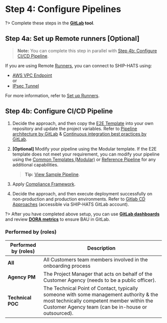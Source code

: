 # Step 4: Configure Pipelines

?> Complete these steps in the **[GitLab](https://sgts.gitlab-dedicated.com/) tool**.


## Step 4a: Set up Remote runners [Optional]

> **Note:** You can complete this step in parallel with [Step 4b: Configure CI/CD Pipeline](#step-4b-configure-cicd-pipeline).

If you are using Remote [Runners](runners), you can connect to SHIP-HATS using:
- [AWS VPC Endpoint](aws-vpc-endpoint) <br>or 
- [IPsec Tunnel](ipsec-tunnel)


For more information, refer to [Set up Runners](gitlab-runners).

## Step 4b: Configure CI/CD Pipeline

1. Decide the approach, and then copy the [E2E Template](https://docs.developer.tech.gov.sg/docs/ship-hats-getting-started/pipeline-templates?id=e2e-templates) into your own repository and update the project variables. Refer to [Pipeline architecture by GitLab](https://docs.gitlab.com/ee/ci/pipelines/pipeline_architectures.html) & [Continuous integration best practices by GitLab](https://about.gitlab.com/topics/ci-cd/continuous-integration-best-practices/). 
1. **[Optional]** Modify your pipeline using the Modular template. If the E2E template does not meet your requirement, you can modify your pipeline using the [Common Templates (Modular)](https://docs.developer.tech.gov.sg/docs/ship-hats-getting-started/pipeline-templates?id=common-templates) or [Reference Pipeline](https://docs.developer.tech.gov.sg/docs/ship-hats-getting-started/pipeline-templates?id=reference-pipelines) for any additional capabilities. 
    
    >**Tip:** [View Sample Pipeline](https://docs.developer.tech.gov.sg/docs/ship-hats-getting-started/sample-pipeline).
    
1. Apply [Compliance Framework](compliance-framework).	
1. Decide the approach, and then execute deployment successfully on non-production and production environments. Refer to [Gitlab CD Approaches](https://sgts.gitlab-dedicated.com/groups/wog/gvt/ctmo/reference-pipelines/-/wikis/Gitlab-CD-Approaches) (accessible via SHIP-HATS GitLab account).


?> After you have completed above setup, you can use **[GitLab dashboards](dashboards)** and review **[DORA metrics](dashboards)** to ensure BAU in GitLab.


### Performed by (roles)

|Performed by (roles)| Description|  
|---|---|
**All** |All Customers team members involved in the onboarding process
**Agency PM**| The Project Manager that acts on behalf of the Customer Agency (needs to be a public officer).
**Technical POC** |The Technical Point of Contact, typically someone with some management authority & the most technically competent member within the Customer Agency team (can be in-house or outsourced).

<!--
|Activity|Description|Performed by|GovTech Supporting Guide|  
|---|---|---|---|
|Set up Remote runners [Optional]<br><br>**Note:** You can complete this step in parallel with Configure CI Pipeline|If you are using Remote runners, you can connect to SHIP-HATS using:<br><br> **AWS VPC Endpoint** <br><br>or<br><br> **IPsec Tunnel**|Technical POC|[Runners](runners)<br><br>[Set up Runners](gitlab-runners)<br><br>[AWS VPC Endpoint](aws-vpc-endpoint)<br><br>or <br><br>[IPsec Tunnel](ipsec-tunnel)
|Configure CI pipeline|1. Copy the E2E template into your own repository and update the project variables|Technical POC|[E2E Templates](pipeline-templates)
||2. Modify your pipeline using the Modular template [Optional]<br><br>This is an optional step. If the E2E template does not meet your requirement, you can modify your pipeline using the Modular templates for any additional capabilities.|Technical POC|[Common Templates (Modular)](pipeline-templates)
||3. Apply Compliance Framework|Technical POC|[Compliance Framework](compliance-framework)
|Configure CD pipeline <br>(non-production & production)| Execute deployment successfully on non-production and production|Technical POC|[E2E Templates](pipeline-templates)
-->